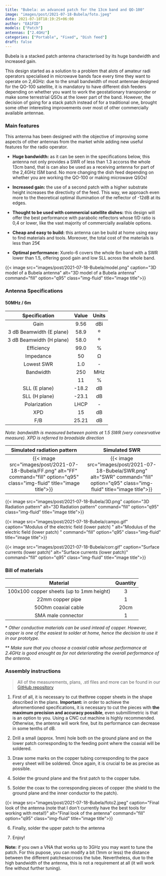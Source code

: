 ```yaml
---
title: "Bubela: an advanced patch for the 13cm band and QO-100"
image: "images/post/2021-07-18-Bubela/foto.jpeg"
date: 2021-07-18T18:19:25+06:00
author: "EA1FID"
models: ["Patch"]
antennas: ["2.4GHz"]
categories: ["Portable", "Fixed", "Dish feed"]
draft: false
---
```


Bubela is a stacked patch antenna characterised by its huge bandwidth and increased gain. 

This design started as a solution to a problem that alots of amateur radi operators specialised in microwave bands face every time they want to operate on 2,4GHz: due to the small bandwidth of most antennae designed for the QO-100 satellite, it is mandatory to have different dish feeders depending on whether you want to work the geostationary transponder or make some terrestrial QSOs at the lower part of the band. However, the decision of going for a stack patch instead of for a traditional one, brought some other interesting improvements over most of other commercially available antennae.




### Main features

This antenna has been designed with the objective of improving some aspects of other antennas from the market while adding new useful features for the radio operator.

- **Huge bandwidth:** as it can be seen in the specifications below, this antenna not only provides a SWR of less than 1.3 accorss the whole 13cm band, that is can also be used as a receiving antenna for part of the 2,4GHz ISM band. No more changing the dish feed depending on whether you are working the QO-100 or making microwave QSOs!

- **Increased gain:** the use of a second patch with a higher substrate height increases the directivity of the feed. This way, we approach even more to the theoretical optimal illumination of the reflector of -12dB at its edges.

- **Thought to be used with commercial satellite dishes:** this design will offer the best performance with parabolic reflectors whose f/D ratio is 0,4 or lower, like the vast majority of commercially available options.

- **Cheap and easy to build:** this antenna can be build at home using easy to find materials and tools. Moreover, the total cost of the materials is less than 25€

- **Optimal performance:** Xurelo-6 covers the whole 6m band with a SWR lower than 1.5, offering good gain and low SLL across the whole band.


{{< image src="images/post/2021-07-18-Bubela/model.png" caption="3D model of a Bubela antenna" alt="3D model of a Bubela antenna" command="fill" option="q95" class="img-fluid" title="image title">}}


### Antenna Specifications

#### 50MHz / 6m

|           **Specification**           |  **Value** | **Units** |
|:------------------------:|:------:|:-----:|
|           Gain           |    9.56    |  dBi  |
| 3 dB Beamwidth (E plane) |    58.9    |   º   |
| 3 dB Beamwidth (H plane) |    58.0    |   º   |
|        Efficiency        |    99.0    |   %   |
|         Impedance        |    50      |   Ω   |
|        Lowest SWR        |    1.0     |   -   |
|         Bandwidth        |    250     |  MHz  |
|                          |    11      |   %   |
|       SLL (E plane)      |    -18.2   |   dB  |
|       SLL (H plane)      |    -23.1   |   dB  |
|       Polarization       |    LHCP    |   -   |
|            XPD           |    15      |   dB  |
|            F/B           |    25.21   |   dB  |

*Note: bandwidth is measured between points at 1.5 SWR (very conesrvative measure). XPD is referred to broadside direction*

Simulated radiation pattern | Simulated SWR
:-------------------------:|:-------------------------:
{{< image src="images/post/2021-07-18-Bubela/FF.png" alt="FF" command="fill" option="q95" class="img-fluid" title="image title">}}  |  {{< image src="images/post/2021-07-18-Bubela/SWR.png" alt="SWR" command="fill" option="q95" class="img-fluid" title="image title">}}



{{< image src="images/post/2021-07-18-Bubela/3D.png" caption="3D Radiation pattern" alt="3D Radiation pattern" command="fill" option="q95" class="img-fluid" title="image title">}}


{{< image src="images/post/2021-07-18-Bubela/campo.gif" caption="Modulus of the electric field (lower patch) " alt="Modulus of the electric field (lower patch) " command="fill" option="q95" class="img-fluid" title="image title">}}

{{< image src="images/post/2021-07-18-Bubela/corr.gif" caption="Surface currents (lower patch)" alt="Surface currents (lower patch)" command="fill" option="q95" class="img-fluid" title="image title">}}




### Bill of materials

|                 **Material**                  |**Quantity**|
|:---------------------------------------------:|:--------:|
|   100x100 copper sheets (up to 1mm height)    |     3    |
|               22mm copper pipe                |     1    |
|             50Ohm coaxial cable               |    20cm  |
|              SMA male connector               |     1    |


\* *Other conductive materials can be used intead of copper. However, copper is one of the easiest to solder at home, hence the decision to use it in our prototype.*

\*\* *Make sure that you choose a coaxial cable whose performance at 2.4GHz is good enought as for not deteriorating the overall performance of the antenna.*

### Assembly instructions


>All of the measurements, plans, .stl files and more can be found in our [GitHub repository](https://github.com/pepassaco/FIDtennas)


1. First of all, it is necessary to cut thethree copper sheets in the shape described in the plans. **Important:** in order to achieve the aforementioned specifications, it is necessary to cut the pieces with **the maximum precision and accuracy possible**, even submillimetric is that is an option to you. Using a CNC cut machine is highly recommended. Otherwise, the antenna will work fine, but its performance can decrease in some tenths of dB.

2. Drill a small (approx. 1mm) hole both on the ground plane and on the lower patch corresponding to the feeding point where the coaxial will be soldered.

3. Draw some marks on the copper tubing corresponding to the pace every sheet will be soldered. Once again, it is crucial to be as precise as possible.

4. Solder the ground plane and the first patch to the copper tube.

5. Solder the coax to the corresponding pieces of copper (the shield to the ground plane and the inner conductor to the patch).

{{< image src="images/post/2021-07-18-Bubela/foto2.jpeg" caption="Final look of the antenna (note that I don't currently have the best tools for working with metal!)" alt="Final look of the antenna" command="fill" option="q95" class="img-fluid" title="image title">}}

6. Finally, solder the upper patch to the antenna

7. Enjoy!


**Note:** if you own a VNA that works up to 3GHz you may want to tune the patch. For this pupose, you can modify a bit (1mm or less) the distance between the different patchesaccross the tube. Nevertheless, due to the high bandwidth of the antenna, this is not a requirement at all (it will work fine without further tuning).
